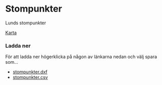 # Stompunkter
Lunds stompunkter 

[Karta](https://github.com/lundopendata/stompunkter/blob/master/stompunkter.geojson)

### Ladda ner
För att ladda ner högerklicka på någon av länkarna nedan och välj spara som...
 * [stompunkter.dxf](https://raw.githubusercontent.com/lundopendata/stompunkter/master/stompunkter.dxf)
 * [stompunkter.csv](https://raw.githubusercontent.com/lundopendata/stompunkter/master/stompunkter.csv)
 
  
 
